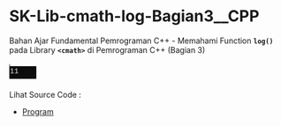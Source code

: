# SK-Lib-cmath-log-Bagian3__CPP
Bahan Ajar Fundamental Pemrograman C++ - Memahami Function <code><b>log()</b></code> pada Library <code><b>&lt;cmath></b></code> di Pemrograman C++ (Bagian 3)<br><br>
<img src="https://github.com/RizkyKhapidsyah/SK-Lib-cmath-log-Bagian3__CPP/blob/master/SK-Lib-cmath-log-Bagian3__CPP/result/001.PNG"><br><br>
Lihat Source Code : <br>
- <a href="https://github.com/RizkyKhapidsyah/SK-Lib-cmath-log-Bagian3__CPP/blob/master/SK-Lib-cmath-log-Bagian3__CPP/Source.cpp">Program</a>
